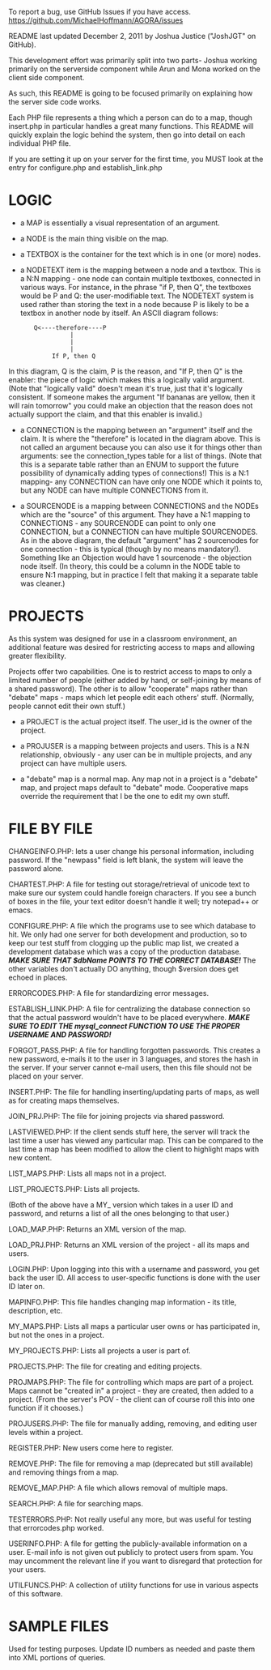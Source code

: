 To report a bug, use GitHub Issues if you have access.
https://github.com/MichaelHoffmann/AGORA/issues

README last updated December 2, 2011 by Joshua Justice ("JoshJGT" on GitHub).

This development effort was primarily split into two parts- Joshua working primarily on the serverside component while Arun and Mona worked on the client side component.

As such, this README is going to be focused primarily on explaining how the server side code works.

Each PHP file represents a thing which a person can do to a map, though insert.php in particular handles a great many functions.
This README will quickly explain the logic behind the system, then go into detail on each individual PHP file.

If you are setting it up on your server for the first time, you MUST look at the entry for configure.php and establish_link.php


# LOGIC

* a MAP is essentially a visual representation of an argument.

* a NODE is the main thing visible on the map.

* a TEXTBOX is the container for the text which is in one (or more) nodes.

* a NODETEXT item is the mapping between a node and a textbox. This is a N:N mapping - one node can contain multiple textboxes, connected in various ways. For instance, in the phrase "if P, then Q", the textboxes would be P and Q: the user-modifiable text. The NODETEXT system is used rather than storing the text in a node because P is likely to be a textbox in another node by itself. An ASCII diagram follows:

```
       Q<----therefore----P
                 |
                 |
                 |
            If P, then Q
```
		
In this diagram, Q is the claim, P is the reason, and "If P, then Q" is the enabler: the piece of logic which makes this a logically valid argument. (Note that "logically valid" doesn't mean it's true, just that it's logically consistent. If someone makes the argument "If bananas are yellow, then it will rain tomorrow" you could make an objection that the reason does not actually support the claim, and that this enabler is invalid.)

* a CONNECTION is the mapping between an "argument" itself and the claim. It is where the "therefore" is located in the diagram above. This is not called an argument because you can also use it for things other than arguments: see the connection_types table for a list of things. (Note that this is a separate table rather than an ENUM to support the future possibility of dynamically adding types of connections!) This is a N:1 mapping- any CONNECTION can have only one NODE which it points to, but any NODE can have multiple CONNECTIONS from it.

* a SOURCENODE is a mapping between CONNECTIONS and the NODEs which are the "source" of this argument. They have a N:1 mapping to CONNECTIONS - any SOURCENODE can point to only one CONNECTION, but a CONNECTION can have multiple SOURCENODES. As in the above diagram, the default "argument" has 2 sourcenodes for one connection - this is typical (though by no means mandatory!). Something like an Objection would have 1 sourcenode - the objection node itself. (In theory, this could be a column in the NODE table to ensure N:1 mapping, but in practice I felt that making it a separate table was cleaner.)

# PROJECTS
As this system was designed for use in a classroom environment, an additional feature was desired for restricting access to maps and allowing greater flexibility.

Projects offer two capabilities. One is to restrict access to maps to only a limited number of people (either added by hand, or self-joining by means of a shared password). The other is to allow "cooperate" maps rather than "debate" maps - maps which let people edit each others' stuff. (Normally, people cannot edit their own stuff.)

* a PROJECT is the actual project itself. The user_id is the owner of the project.

* a PROJUSER is a mapping between projects and users. This is a N:N relationship, obviously - any user can be in multiple projects, and any project can have multiple users.

* a "debate" map is a normal map. Any map not in a project is a "debate" map, and project maps default to "debate" mode. Cooperative maps override the requirement that I be the one to edit my own stuff.

# FILE BY FILE

CHANGEINFO.PHP: lets a user change his personal information, including password. If the "newpass" field is left blank, the system will leave the password alone.

CHARTEST.PHP: A file for testing out storage/retrieval of unicode text to make sure our system could handle foreign characters. If you see a bunch of boxes in the file, your text editor doesn't handle it well; try notepad++ or emacs.

CONFIGURE.PHP: A file which the programs use to see which database to hit. We only had one server for both development and production, so to keep our test stuff from clogging up the public map list, we created a development database which was a copy of the production database. ***MAKE SURE THAT $dbName POINTS TO THE CORRECT DATABASE!*** The other variables don't actually DO anything, though $version does get echoed in places.

ERRORCODES.PHP: A file for standardizing error messages.

ESTABLISH_LINK.PHP: A file for centralizing the database connection so that the actual password wouldn't have to be placed everywhere. ***MAKE SURE TO EDIT THE mysql_connect FUNCTION TO USE THE PROPER USERNAME AND PASSWORD!***

FORGOT_PASS.PHP: A file for handling forgotten passwords. This creates a new password, e-mails it to the user in 3 languages, and stores the hash in the server. If your server cannot e-mail users, then this file should not be placed on your server.

INSERT.PHP: The file for handling inserting/updating parts of maps, as well as for creating maps themselves.

JOIN_PRJ.PHP: The file for joining projects via shared password.

LASTVIEWED.PHP: If the client sends stuff here, the server will track the last time a user has viewed any particular map. This can be compared to the last time a map has been modified to allow the client to highlight maps with new content.

LIST_MAPS.PHP: Lists all maps not in a project.

LIST_PROJECTS.PHP: Lists all projects.

(Both of the above have a MY_ version which takes in a user ID and password, and returns a list of all the ones belonging to that user.)

LOAD_MAP.PHP: Returns an XML version of the map.

LOAD_PRJ.PHP: Returns an XML version of the project - all its maps and users.

LOGIN.PHP: Upon logging into this with a username and password, you get back the user ID. All access to user-specific functions is done with the user ID later on.

MAPINFO.PHP: This file handles changing map information - its title, description, etc.

MY_MAPS.PHP: Lists all maps a particular user owns or has participated in, but not the ones in a project.

MY_PROJECTS.PHP: Lists all projects a user is part of.

PROJECTS.PHP: The file for creating and editing projects.

PROJMAPS.PHP: The file for controlling which maps are part of a project. Maps cannot be "created in" a project - they are created, then added to a project. (From the server's POV - the client can of course roll this into one function if it chooses.)

PROJUSERS.PHP: The file for manually adding, removing, and editing user levels within a project.

REGISTER.PHP: New users come here to register.

REMOVE.PHP: The file for removing a map (deprecated but still available) and removing things from a map.

REMOVE_MAP.PHP: A file which allows removal of multiple maps.

SEARCH.PHP: A file for searching maps.

TESTERRORS.PHP: Not really useful any more, but was useful for testing that errorcodes.php worked.

USERINFO.PHP: A file for getting the publicly-available information on a user. E-mail info is not given out publicly to protect users from spam. You may uncomment the relevant line if you want to disregard that protection for your users.

UTILFUNCS.PHP: A collection of utility functions for use in various aspects of this software.

# SAMPLE FILES
Used for testing purposes. Update ID numbers as needed and paste them into XML portions of queries.